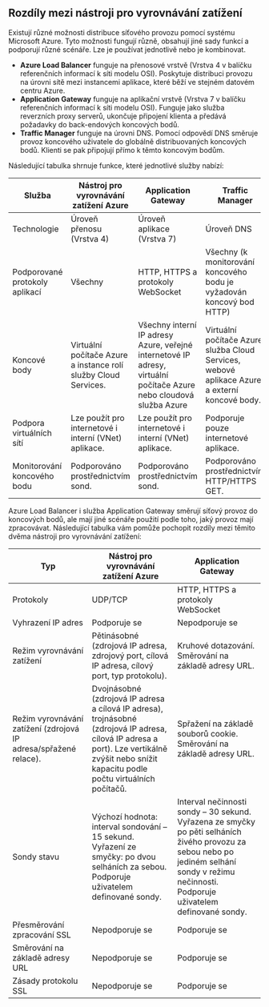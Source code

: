## <a name="load-balancer-differences"></a>Rozdíly mezi nástroji pro vyrovnávání zatížení

Existují různé možnosti distribuce síťového provozu pomocí systému Microsoft Azure. Tyto možnosti fungují různě, obsahují jiné sady funkcí a podporují různé scénáře. Lze je používat jednotlivě nebo je kombinovat.

* **Azure Load Balancer** funguje na přenosové vrstvě (Vrstva 4 v balíčku referenčních informací k síti modelu OSI). Poskytuje distribuci provozu na úrovni sítě mezi instancemi aplikace, které běží ve stejném datovém centru Azure.
* **Application Gateway** funguje na aplikační vrstvě (Vrstva 7 v balíčku referenčních informací k síti modelu OSI). Funguje jako služba reverzních proxy serverů, ukončuje připojení klienta a předává požadavky do back-endových koncových bodů.
* **Traffic Manager** funguje na úrovni DNS.  Pomocí odpovědí DNS směruje provoz koncového uživatele do globálně distribuovaných koncových bodů. Klienti se pak připojují přímo k těmto koncovým bodům.

Následující tabulka shrnuje funkce, které jednotlivé služby nabízí:

| Služba | Nástroj pro vyrovnávání zatížení Azure | Application Gateway | Traffic Manager |
| --- | --- | --- | --- |
| Technologie |Úroveň přenosu (Vrstva 4) |Úroveň aplikace (Vrstva 7) |Úroveň DNS |
| Podporované protokoly aplikací |Všechny |HTTP, HTTPS a protokoly WebSocket |Všechny (k monitorování koncového bodu je vyžadován koncový bod HTTP) |
| Koncové body |Virtuální počítače Azure a instance rolí služby Cloud Services. |Všechny interní IP adresy Azure, veřejné internetové IP adresy, virtuální počítače Azure nebo cloudová služba Azure |Virtuální počítače Azure, služba Cloud Services, webové aplikace Azure a externí koncové body. |
| Podpora virtuálních sítí |Lze použít pro internetové i interní (VNet) aplikace. |Lze použít pro internetové i interní (VNet) aplikace. |Podporuje pouze internetové aplikace. |
| Monitorování koncového bodu |Podporováno prostřednictvím sond. |Podporováno prostřednictvím sond. |Podporováno prostřednictvím HTTP/HTTPS GET. |

Azure Load Balancer i služba Application Gateway směrují síťový provoz do koncových bodů, ale mají jiné scénáře použití podle toho, jaký provoz mají zpracovávat. Následující tabulka vám pomůže pochopit rozdíly mezi těmito dvěma nástroji pro vyrovnávání zatížení:

| Typ | Nástroj pro vyrovnávání zatížení Azure | Application Gateway |
| --- | --- | --- |
| Protokoly |UDP/TCP |HTTP, HTTPS a protokoly WebSocket |
| Vyhrazení IP adres |Podporuje se |Nepodporuje se |
| Režim vyrovnávání zatížení |Pětinásobné (zdrojová IP adresa, zdrojový port, cílová IP adresa, cílový port, typ protokolu). |Kruhové dotazování.<br>Směrování na základě adresy URL. |
| Režim vyrovnávání zatížení (zdrojová IP adresa/spřažené relace). |Dvojnásobné (zdrojová IP adresa a cílová IP adresa), trojnásobné (zdrojová IP adresa, cílová IP adresa a port). Lze vertikálně zvýšit nebo snížit kapacitu podle počtu virtuálních počítačů. |Spřažení na základě souborů cookie.<br>Směrování na základě adresy URL. |
| Sondy stavu |Výchozí hodnota: interval sondování – 15 sekund. Vyřazení ze smyčky: po dvou selháních za sebou. Podporuje uživatelem definované sondy. |Interval nečinnosti sondy – 30 sekund. Vyřazena ze smyčky po pěti selháních živého provozu za sebou nebo po jediném selhání sondy v režimu nečinnosti. Podporuje uživatelem definované sondy. |
| Přesměrování zpracování SSL |Nepodporuje se |Podporuje se |
| Směrování na základě adresy URL | Nepodporuje se | Podporuje se|
| Zásady protokolu SSL | Nepodporuje se | Podporuje se|
